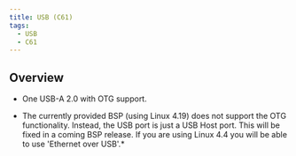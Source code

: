 ```yaml
---
title: USB (C61)
tags:
  - USB
  - C61
---
```

## Overview
* One USB-A 2.0 with OTG support. 

* The currently provided BSP (using Linux 4.19) does not support the OTG functionality. Instead, the USB port is just a USB Host port. This will be fixed in a coming BSP release. If you are using Linux 4.4 you will be able to use 'Ethernet over USB'.*



